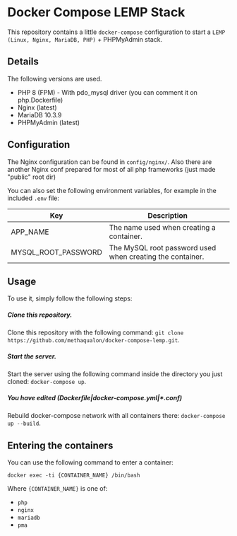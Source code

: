 # Docker Compose LEMP Stack

This repository contains a little `docker-compose` configuration to start a `LEMP (Linux, Nginx, MariaDB, PHP)` + PHPMyAdmin stack.

## Details

The following versions are used.

* PHP 8 (FPM) - With pdo_mysql driver (you can comment it on php.Dockerfile)
* Nginx (latest)
* MariaDB 10.3.9
* PHPMyAdmin (latest)

## Configuration

The Nginx configuration can be found in `config/nginx/`.
Also there are another Nginx conf prepared for most of all php frameworks (just made "public" root dir)

You can also set the following environment variables, for example in the included `.env` file:

| Key | Description |
|-----|-------------|
|APP_NAME|The name used when creating a container.|
|MYSQL_ROOT_PASSWORD|The MySQL root password used when creating the container.|

## Usage

To use it, simply follow the following steps:

##### Clone this repository.

Clone this repository with the following command: `git clone https://github.com/methaqualon/docker-compose-lemp.git`.

##### Start the server.

Start the server using the following command inside the directory you just cloned: `docker-compose up`.

##### You have edited (Dockerfile|docker-compose.yml|*.conf)

Rebuild docker-compose network with all containers there: `docker-compose up --build`.

## Entering the containers

You can use the following command to enter a container:

`docker exec -ti {CONTAINER_NAME} /bin/bash`

Where `{CONTAINER_NAME}` is one of:

* `php`
* `nginx`
* `mariadb`
* `pma`

